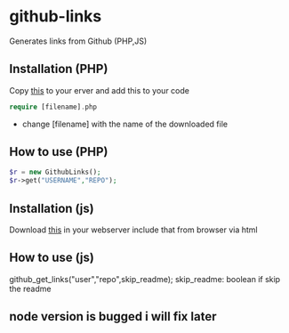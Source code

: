 # github-links
Generates links from Github (PHP,JS) 
## Installation (PHP)
Copy [this](https://github.com/ShiSHcat/github-links/blob/master/PHP.php) to your erver and add this to your code
```php
require [filename].php
``` 
- change [filename] with the name of the downloaded file
## How to use (PHP) 
```php
$r = new GithubLinks();
$r->get("USERNAME","REPO");
```
## Installation (js)
Download [this](https://github.com/ShiSHcat/github-links/blob/master/JS.js) in your webserver
include that from browser via html
## How to use (js)
github_get_links("user","repo",skip_readme);
skip_readme: boolean if skip the readme

## node version is bugged i will fix later
